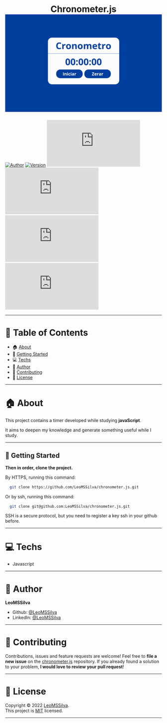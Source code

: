 <h1 align="center">Chronometer.js
	<br/>
	<img src="./chronometer.png">
	<br/>
</h1>

[![Author](https://img.shields.io/badge/author-LeoMSSilva-blue?style=flat-square)](https://github.com/LeoMSSilva)
[![Version](https://img.shields.io/badge/version-1.0.0-blue.svg?cacheSeconds=2592000)](https://github.com/LeoMSSilva)
[![Languages](https://img.shields.io/github/languages/count/LeoMSSilva/chronometer.js?color=blue&style=flat-square)](#)
[![Stars](https://img.shields.io/github/stars/LeoMSSilva/chronometer.js?color=blue&style=flat-square)](https://github.com/LeoMSSilva/chronometer.js/stargazers)
[![Forks](https://img.shields.io/github/forks/LeoMSSilva/chronometer.js?color=blue&style=flat-square)](https://github.com/LeoMSSilva/chronometer.js/network/members)
[![Contributors](https://img.shields.io/github/contributors/LeoMSSilva/chronometer.js?color=blue&style=flat-square)](https://github.com/LeoMSSilva/chronometer.js/graphs/contributors)

---

# :pushpin: Table of Contents

- :house: [About](#about)
- :rocket: [Getting Started](##Getting_Started)
- :computer: [Techs](#Techs)
- :bust_in_silhouette: [Author](#Author)
- :handshake: [Contributing](#Contributing)
- :scroll: [License](#License)

---

# :house: About

This project contains a timer developed while studying **javaScript**.

It aims to deepen my knowledge and generate something useful while I study.

---

## :rocket: Getting Started

**Then in order, clone the project.**

By HTTPS, running this command:

```bash
  git clone https://github.com/LeoMSSilva/chronometer.js.git
```

Or by ssh, running this command:

```bash
  git clone git@github.com:LeoMSSilva/chronometer.js.git
```

SSH is a secure protocol, but you need to register a key ssh in your github before.

---

# :computer: Techs

- Javascript

---

# :bust_in_silhouette: Author

**LeoMSSilva**

- Github: [@LeoMSSilva](https://github.com/LeoMSSilva)
- LinkedIn: [@LeoMSSilva](https://linkedin.com/in/LeoMSSilva)

---

# :handshake: Contributing

Contributions, issues and feature requests are welcome! Feel free to **file a new issue** on the [chronometer.js](https://github.com/LeoMSSilva/chronometer.js/issues) repository. If you already found a solution to your problem, **I would love to review your pull request**!

---

# :scroll: License

Copyright :copyright: 2022 [LeoMSSilva](https://github.com/LeoMSSilva).
<br/>
This project is [MIT](https://github.com/LeoMSSilva/chronometer.js/blob/main/LICENSE) licensed.

---

